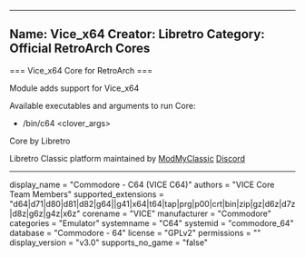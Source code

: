 -----------------------
Name: Vice_x64
Creator: Libretro
Category: Official RetroArch Cores
-----------------------

=== Vice_x64 Core for RetroArch ===

Module adds support for Vice_x64

Available executables and arguments to run Core:
- /bin/c64 <rom> <clover_args>

Core by Libretro

Libretro Classic platform maintained by [ModMyClassic](https://modmyclassic.com) [Discord](https://discordapp.com/invite/8gygsrw)

-----------------------

display_name = "Commodore - C64 (VICE C64)"
authors = "VICE Core Team Members"
supported_extensions = "d64|d71|d80|d81|d82|g64||g41|x64|t64|tap|prg|p00|crt|bin|zip|gz|d6z|d7z|d8z|g6z|g4z|x6z"
corename = "VICE"
manufacturer = "Commodore"
categories = "Emulator"
systemname = "C64"
systemid = "commodore_64"
database = "Commodore - 64"
license = "GPLv2"
permissions = ""
display_version = "v3.0"
supports_no_game = "false"
